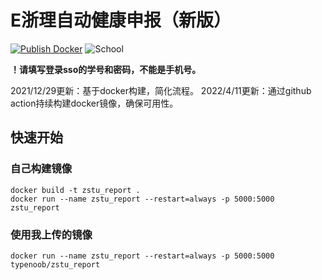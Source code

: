 # E浙理自动健康申报（新版）
[![Publish Docker](https://github.com/typenoob/zstu_report/actions/workflows/publish-docker.yml/badge.svg)](https://github.com/typenoob/zstu_report/actions/workflows/publish-docker.yml)
![School](https://img.shields.io/badge/School-ZSTU-lightblue.svg)

**！请填写登录sso的学号和密码，不能是手机号。**

2021/12/29更新：基于docker构建，简化流程。
2022/4/11更新：通过github action持续构建docker镜像，确保可用性。

## 快速开始

### 自己构建镜像 

```
docker build -t zstu_report .
docker run --name zstu_report --restart=always -p 5000:5000 zstu_report
```

### 使用我上传的镜像

```
docker run --name zstu_report --restart=always -p 5000:5000 typenoob/zstu_report
```

